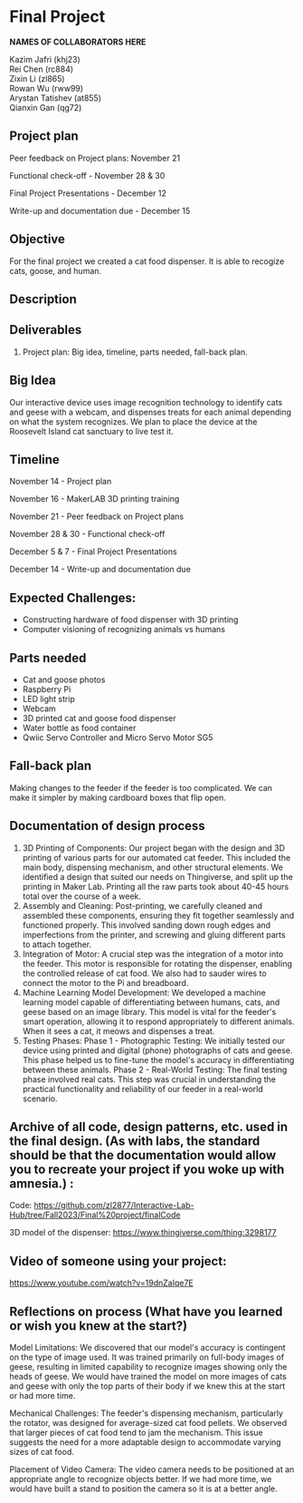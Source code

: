# Final Project

**NAMES OF COLLABORATORS HERE**

Kazim Jafri (khj23)\
Rei Chen (rc884)\
Zixin Li (zl865)\
Rowan Wu (rww99)\
Arystan Tatishev (at855)\
Qianxin Gan (qg72)


## Project plan

Peer feedback on Project plans: November 21

Functional check-off - November 28 & 30

Final Project Presentations - December 12

Write-up and documentation due - December 15 

## Objective
For the final project we created a cat food dispenser. It is able to recogize cats, goose, and human. 

 
## Description


## Deliverables

1. Project plan: Big idea, timeline, parts needed, fall-back plan.

## Big Idea

Our interactive device uses image recognition technology to identify cats and geese with a webcam, and dispenses treats for each animal depending on what the system recognizes. We plan to place the device at the Roosevelt Island cat sanctuary to live test it. 

## Timeline

November 14 - Project plan

November 16 - MakerLAB 3D printing training

November 21 - Peer feedback on Project plans

November 28 & 30 - Functional check-off

December 5 & 7 - Final Project Presentations

December 14 - Write-up and documentation due

## Expected Challenges:

- Constructing hardware of food dispenser with 3D printing
- Computer visioning of recognizing animals vs humans

## Parts needed
- Cat and goose photos
- Raspberry Pi
- LED light strip
- Webcam
- 3D printed cat and goose food dispenser
- Water bottle as food container
- Qwiic Servo Controller and Micro Servo Motor SG5


## Fall-back plan
Making changes to the feeder if the feeder is too complicated. We can make it simpler by making cardboard boxes that flip open. 

## Documentation of design process

1. 3D Printing of Components: Our project began with the design and 3D printing of various parts for our automated cat feeder. This included the main body, dispensing mechanism, and other structural elements. We identified a design that suited our needs on Thingiverse, and split up the printing in Maker Lab. Printing all the raw parts took about 40-45 hours total over the course of a week.
2. Assembly and Cleaning: Post-printing, we carefully cleaned and assembled these components, ensuring they fit together seamlessly and functioned properly. This involved sanding down rough edges and imperfections from the printer,  and screwing and gluing different parts to attach together.
3. Integration of Motor: A crucial step was the integration of a motor into the feeder. This motor is responsible for rotating the dispenser, enabling the controlled release of cat food. We also had to sauder wires to connect the motor to the Pi and breadboard.
4. Machine Learning Model Development: We developed a machine learning model capable of differentiating between humans, cats, and geese based on an image library. This model is vital for the feeder's smart operation, allowing it to respond appropriately to different animals. When it sees a cat, it meows and dispenses a treat.
5. Testing Phases:
Phase 1 - Photographic Testing: We initially tested our device using printed and digital (phone) photographs of cats and geese. This phase helped us to fine-tune the model's accuracy in differentiating between these animals.
Phase 2 - Real-World Testing: The final testing phase involved real cats. This step was crucial in understanding the practical functionality and reliability of our feeder in a real-world scenario.



## Archive of all code, design patterns, etc. used in the final design. (As with labs, the standard should be that the documentation would allow you to recreate your project if you woke up with amnesia.) :

Code: https://github.com/zl2877/Interactive-Lab-Hub/tree/Fall2023/Final%20project/finalCode

3D model of the dispenser: https://www.thingiverse.com/thing:3298177

   
## Video of someone using your project:

https://www.youtube.com/watch?v=19dnZaIqe7E
   
## Reflections on process (What have you learned or wish you knew at the start?)

Model Limitations: We discovered that our model's accuracy is contingent on the type of image used. It was trained primarily on full-body images of geese, resulting in limited capability to recognize images showing only the heads of geese. We would have trained the model on more images of cats and geese with only the top parts of their body if we knew this at the start or had more time. 

Mechanical Challenges: The feeder's dispensing mechanism, particularly the rotator, was designed for average-sized cat food pellets. We observed that larger pieces of cat food tend to jam the mechanism. This issue suggests the need for a more adaptable design to accommodate varying sizes of cat food.

Placement of Video Camera: The video camera needs to be positioned at an appropriate angle to recognize objects better. If we had more time, we would have built a stand to position the camera so it is at a better angle. 



